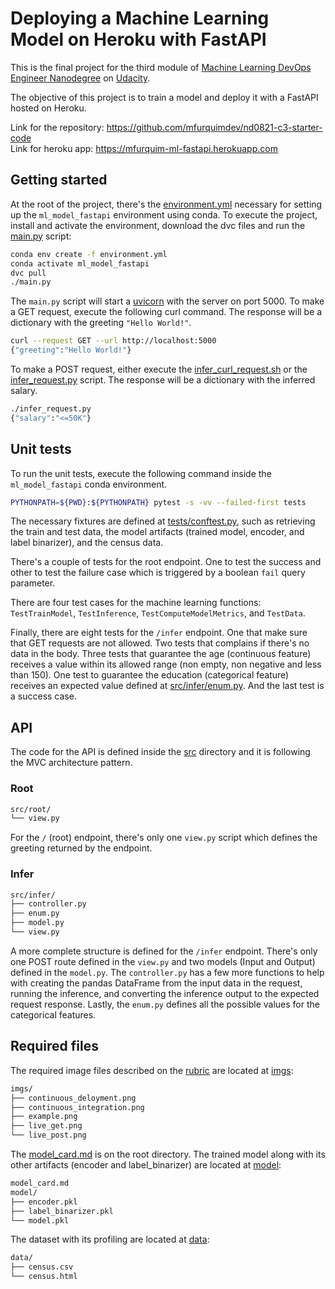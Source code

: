 # Deploying a Machine Learning Model on Heroku with FastAPI

This is the final project for the third module of
[Machine Learning DevOps Engineer Nanodegree](https://www.udacity.com/course/machine-learning-dev-ops-engineer-nanodegree--nd0821)
on [Udacity](https://www.udacity.com/).

The objective of this project is to train a model and deploy it with a FastAPI hosted on Heroku.

Link for the repository: https://github.com/mfurquimdev/nd0821-c3-starter-code  \
Link for heroku app: https://mfurquim-ml-fastapi.herokuapp.com


## Getting started

At the root of the project, there's the [environment.yml](environment.yml) necessary for setting up the
`ml_model_fastapi` environment using conda. To execute the project, install and activate the environment,
download the dvc files and run the [main.py](main.py) script:

```bash
conda env create -f environment.yml
conda activate ml_model_fastapi
dvc pull
./main.py
```

The `main.py` script will start a [uvicorn](https://www.uvicorn.org/) with the server on port 5000.
To make a GET request, execute the following curl command.
The response will be a dictionary with the greeting `"Hello World!"`.

```bash
curl --request GET --url http://localhost:5000
{"greeting":"Hello World!"}
```

To make a POST request, either execute the [infer_curl_request.sh](infer_curl_request.sh) or the
[infer_request.py](infer_request.py) script. The response will be a dictionary with the inferred salary.

```bash
./infer_request.py
{"salary":"<=50K"}
```

## Unit tests

To run the unit tests, execute the following command inside the `ml_model_fastapi` conda environment.

```bash
PYTHONPATH=${PWD}:${PYTHONPATH} pytest -s -vv --failed-first tests
```

The necessary fixtures are defined at [tests/conftest.py](tests/conftest.py), such as retrieving the train and test
data, the model artifacts (trained model, encoder, and label binarizer), and the census data.

There's a couple of tests for the root endpoint. One to test the success and other to test the failure case which is
triggered by a boolean `fail` query parameter.

There are four test cases for the machine learning functions: `TestTrainModel`, `TestInference`,
`TestComputeModelMetrics`, and `TestData`.

Finally, there are eight tests for the `/infer` endpoint. One that make sure that GET requests are not allowed.
Two tests that complains if there's no data in the body. Three tests that guarantee the age (continuous feature)
receives a value within its allowed range (non empty, non negative and less than 150). One test to guarantee the
education (categorical feature) receives an expected value defined at [src/infer/enum.py](src/infer/enum.py). And the
last test is a success case.

## API

The code for the API is defined inside the [src](src) directory and it is following the MVC architecture pattern.

### Root

```txt
src/root/
└── view.py
```

For the `/` (root) endpoint, there's only one `view.py` script which defines the greeting returned by the endpoint.


### Infer

```txt
src/infer/
├── controller.py
├── enum.py
├── model.py
└── view.py
```

A more complete structure is defined for the `/infer` endpoint.
There's only one POST route defined in the `view.py` and two models (Input and Output) defined in the `model.py`.
The `controller.py` has a few more functions to help with creating the pandas DataFrame from the input data in the
request, running the inference, and converting the inference output to the expected request response.
Lastly, the `enum.py` defines all the possible values for the categorical features.


## Required files

The required image files described on the [rubric](https://review.udacity.com/#!/rubrics/4875/view) are located at
[imgs](imgs):


```txt
imgs/
├── continuous_deloyment.png
├── continuous_integration.png
├── example.png
├── live_get.png
└── live_post.png
```

The [model_card.md](model_card.md) is on the root directory.
The trained model along with its other artifacts (encoder and label_binarizer) are located at [model](model):

```txt
model_card.md
model/
├── encoder.pkl
├── label_binarizer.pkl
└── model.pkl
```

The dataset with its profiling are located at [data](data):

```txt
data/
├── census.csv
└── census.html
```

